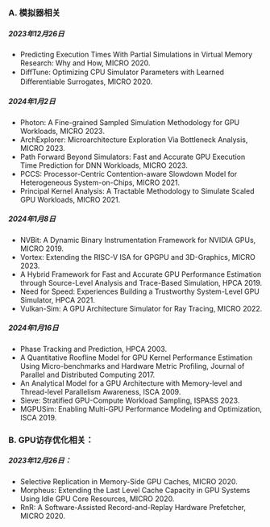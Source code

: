 ### A. 模拟器相关

##### 2023年12月26日

- Predicting Execution Times With Partial Simulations in Virtual Memory Research: Why and How, MICRO 2020.
- DiﬀTune: Optimizing CPU Simulator Parameters with Learned Diﬀerentiable Surrogates, MICRO 2020.

##### 2024年1月2日

* Photon: A Fine-grained Sampled Simulation Methodology for GPU Workloads, MICRO 2023.
* ArchExplorer: Microarchitecture Exploration Via Bottleneck Analysis, MICRO 2023.
* Path Forward Beyond Simulators: Fast and Accurate GPU Execution Time Prediction for DNN Workloads, MICRO 2023.
* PCCS: Processor-Centric Contention-aware Slowdown Model for Heterogeneous System-on-Chips, MICRO 2021.
* Principal Kernel Analysis: A Tractable Methodology to Simulate Scaled GPU Workloads, MICRO 2021.

##### 2024年1月8日

* NVBit: A Dynamic Binary Instrumentation Framework for NVIDIA GPUs, MICRO 2019.
* Vortex: Extending the RISC-V ISA for GPGPU and 3D-Graphics, MICRO 2023.
* A Hybrid Framework for Fast and Accurate GPU Performance Estimation through Source-Level Analysis and Trace-Based Simulation, HPCA 2019.
* Need for Speed: Experiences Building a Trustworthy System-Level GPU Simulator, HPCA 2021.
* Vulkan-Sim: A GPU Architecture Simulator for Ray Tracing, MICRO 2022.

##### 2024年1月16日

* Phase Tracking and Prediction, HPCA 2003.
* A Quantitative Roofline Model for GPU Kernel Performance Estimation Using Micro-benchmarks and Hardware Metric Profiling, Journal of Parallel and Distributed Computing 2017.
* An Analytical Model for a GPU Architecture with Memory-level and Thread-level Parallelism Awareness, ISCA 2009.
* Sieve: Stratified GPU-Compute Workload Sampling, ISPASS 2023.
* MGPUSim: Enabling Multi-GPU Performance Modeling and Optimization, ISCA 2019.



### B. GPU访存优化相关：

##### 2023年12月26日：

* Selective Replication in Memory-Side GPU Caches, MICRO 2020.
* Morpheus: Extending the Last Level Cache Capacity in GPU Systems Using Idle GPU Core Resources, MICRO 2020.
* RnR: A Software-Assisted Record-and-Replay Hardware Prefetcher, MICRO 2020.
